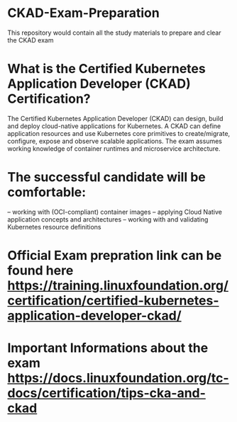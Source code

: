 # CKAD-Exam-Preparation
This repository would contain all the study materials to prepare and clear the CKAD exam

# What is the Certified Kubernetes Application Developer (CKAD) Certification?
The Certified Kubernetes Application Developer (CKAD) can design, build and deploy cloud-native applications for Kubernetes.
A CKAD can define application resources and use Kubernetes core primitives to create/migrate, configure, expose and observe scalable applications.
The exam assumes working knowledge of container runtimes and microservice architecture.

# The successful candidate will be comfortable:
– working with (OCI-compliant) container images
– applying Cloud Native application concepts and architectures
– working with and validating Kubernetes resource definitions
# Official Exam prepration link can be found here https://training.linuxfoundation.org/certification/certified-kubernetes-application-developer-ckad/

# Important Informations about the exam https://docs.linuxfoundation.org/tc-docs/certification/tips-cka-and-ckad 


